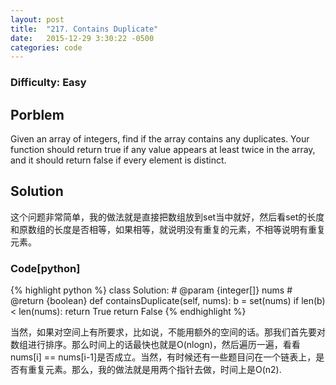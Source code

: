 ```yaml
---
layout: post
title:  "217. Contains Duplicate"
date:   2015-12-29 3:30:22 -0500
categories: code
---
```

### Difficulty: Easy

## Porblem

Given an array of integers, find if the array contains any duplicates. Your function should return true if any value appears at least twice in the array, and it should return false if every element is distinct.


## Solution

这个问题非常简单，我的做法就是直接把数组放到set当中就好，然后看set的长度和原数组的长度是否相等，如果相等，就说明没有重复的元素，不相等说明有重复元素。

### Code[python]

{% highlight python %}
class Solution:
    # @param {integer[]} nums
    # @return {boolean}
    def containsDuplicate(self, nums):
        b = set(nums)
        if len(b) < len(nums):
            return True
        return False
{% endhighlight %}

当然，如果对空间上有所要求，比如说，不能用额外的空间的话。那我们首先要对数组进行排序。那么时间上的话最快也就是O(nlogn)，然后遍历一遍，看看nums[i] == nums[i-1]是否成立。当然，有时候还有一些题目问在一个链表上，是否有重复元素。那么，我的做法就是用两个指针去做，时间上是O(n2).
